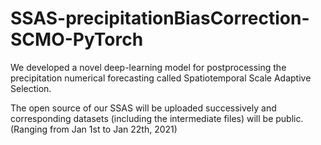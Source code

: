 # SSAS-precipitationBiasCorrection-SCMO-PyTorch
We developed a novel deep-learning model for postprocessing the precipitation numerical forecasting called Spatiotemporal Scale Adaptive Selection.

The open source of our SSAS will be uploaded successively and corresponding datasets (including the intermediate files) will be public. (Ranging from Jan 1st to Jan 22th, 2021)
